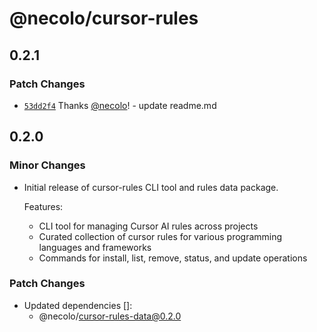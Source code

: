# @necolo/cursor-rules

## 0.2.1

### Patch Changes

- [`53dd2f4`](https://github.com/necolo/cursor-rules/commit/53dd2f425a2fc0522a5a67506177751bd91ba5c3) Thanks [@necolo](https://github.com/necolo)! - update readme.md

## 0.2.0

### Minor Changes

- Initial release of cursor-rules CLI tool and rules data package.

  Features:

  - CLI tool for managing Cursor AI rules across projects
  - Curated collection of cursor rules for various programming languages and frameworks
  - Commands for install, list, remove, status, and update operations

### Patch Changes

- Updated dependencies []:
  - @necolo/cursor-rules-data@0.2.0
